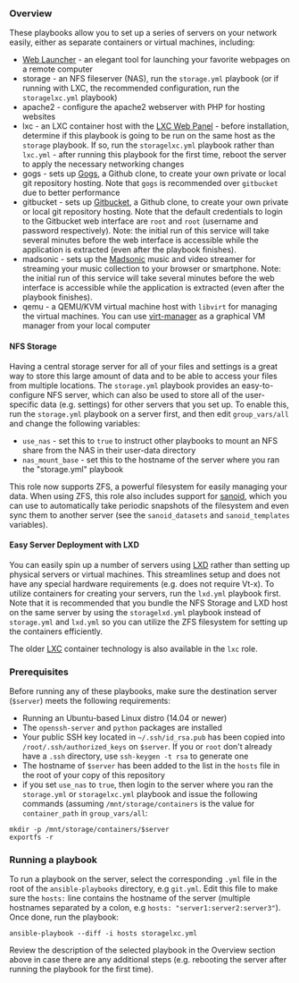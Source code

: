### Overview
These playbooks allow you to set up a series of servers on your network easily,
either as separate containers or virtual machines, including:

-    [Web Launcher](http://avidandrew.com/pages/weblauncher.html) - an elegant tool for launching your favorite webpages on a remote computer
-    storage - an NFS fileserver (NAS), run the `storage.yml` playbook (or if running with LXC, the recommended configuration, run the `storagelxc.yml` playbook)
-    apache2 - configure the apache2 webserver with PHP for hosting websites
-    lxc - an LXC container host with the [LXC Web Panel](https://github.com/claudyus/LXC-Web-Panel)
    -    before installation, determine if this playbook is going to be run on the same host as the `storage` playbook. If so, run the `storagelxc.yml` playbook
         rather than `lxc.yml`
    -    after running this playbook for the first time, reboot the server to apply the necessary networking changes
-    gogs - sets up [Gogs](https://gogs.io/), a Github clone, to create your own private or local git repository hosting. Note that `gogs` is recommended over `gitbucket` due to better performance
-    gitbucket - sets up [Gitbucket](https://takezoe.github.io/gitbucket/), a Github clone, to create your own private or local git repository hosting. Note that the default credentials to login to the Gitbucket web interface are `root` and `root` (username and password respectively). Note: the initial run of this service will take several minutes before the web interface is accessible while the application is extracted (even after the playbook finishes).
-    madsonic - sets up the [Madsonic](http://www.madsonic.org/) music and video streamer for streaming your music collection to your browser or smartphone. Note: the initial run of this service will take several minutes before the web interface is accessible while the application is extracted (even after the playbook finishes).
-    qemu - a QEMU/KVM virtual machine host with `libvirt` for managing the virtual machines. You can use [virt-manager](https://virt-manager.org/) as a graphical VM manager from your local computer

#### NFS Storage

Having a central storage server for all of your files and settings is a great way to store this large amount of data and to be able to access your files from multiple locations. The `storage.yml` playbook provides an easy-to-configure NFS server, which can also be used to store all of the user-specific data (e.g. settings) for other servers that you set up. To enable this, run the `storage.yml` playbook on a server first, and then edit `group_vars/all` and change the following variables:

-    `use_nas` - set this to `true` to instruct other playbooks to mount an NFS share from the NAS in their user-data directory
-    `nas_mount_base` - set this to the hostname of the server where you ran the "storage.yml" playbook

This role now supports ZFS, a powerful filesystem for easily managing your data. When using ZFS, this role also includes support for [sanoid](https://github.com/jimsalterjrs/sanoid), which you can use to automatically take periodic snapshots of the filesystem and even sync them to another server (see the `sanoid_datasets` and `sanoid_templates` variables).

#### Easy Server Deployment with LXD

You can easily spin up a number of servers using [LXD](https://linuxcontainers.org/lxd/introduction/) rather than setting up physical servers or virtual machines. This streamlines setup and does not have any special hardware requirements (e.g. does not require Vt-x). To utilize containers for creating your servers, run the `lxd.yml` playbook first. Note that it is recommended that you bundle the NFS Storage and LXD host on the same server by using the `storagelxd.yml` playbook instead of `storage.yml` and `lxd.yml` so you can utilize the ZFS filesystem for setting up the containers efficiently. 

The older [LXC](https://linuxcontainers.org/lxc/introduction/) container technology is also available in the `lxc` role.

### Prerequisites

Before running any of these playbooks, make sure the destination server (`$server`) meets the following requirements:

-    Running an Ubuntu-based Linux distro (14.04 or newer)
-    The `openssh-server` and `python` packages are installed
-    Your public SSH key located in `~/.ssh/id_rsa.pub` has been copied into `/root/.ssh/authorized_keys` on `$server`. If you or `root` don't already have a `.ssh` directory, use `ssh-keygen -t rsa` to generate one
-    The hostname of `$server` has been added to the list in the `hosts` file in the root of your copy of this repository
-    if you set `use_nas` to `true`, then login to the server where you ran the `storage.yml` or `storagelxc.yml` playbook and issue the following commands (assuming `/mnt/storage/containers` is the value for `container_path` in `group_vars/all`:

````
mkdir -p /mnt/storage/containers/$server
exportfs -r
````

### Running a playbook

To run a playbook on the server, select the corresponding `.yml` file in the root of the `ansible-playbooks` directory, e.g `git.yml`. Edit this file to make sure the `hosts:` line contains the hostname of the server (multiple hostnames separated by a colon, e.g `hosts: "server1:server2:server3"`). Once done, run the playbook:

````
ansible-playbook --diff -i hosts storagelxc.yml
````

Review the description of the selected playbook in the Overview section above in case there are any additional steps (e.g. rebooting the server after running the playbook for the first time).

